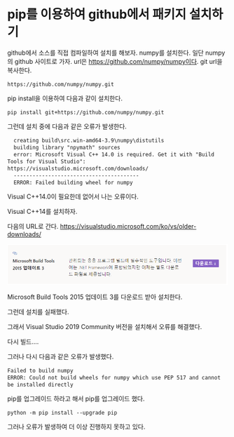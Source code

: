 # pip를 이용하여 github에서 패키지 설치하기

github에서 소스를 직접 컴파일하여 설치를 해보자. numpy를 설치한다. 일단 numpy의 github 사이트로 가자. url은 https://github.com/numpy/numpy이다. git url을 복사한다.

```
https://github.com/numpy/numpy.git
```

pip install을 이용하여 다음과 같이 설치한다.

```shell
pip install git+https://github.com/numpy/numpy.git
```

그런데 설치 중에 다음과 같은 오류가 발생한다.

```shell
  creating build\src.win-amd64-3.9\numpy\distutils
  building library "npymath" sources
  error: Microsoft Visual C++ 14.0 is required. Get it with "Build Tools for Visual Studio": https://visualstudio.microsoft.com/downloads/
  ----------------------------------------
  ERROR: Failed building wheel for numpy
```

Visual C++14.0이 필요한데 없어서 나는 오류이다.

Visual C++14를 설치하자.

다음의 URL로 간다. https://visualstudio.microsoft.com/ko/vs/older-downloads/

![](../../.gitbook/assets/python/devops/pip01.png)

Microsoft Build Tools 2015 업데이트 3를 다운로드 받아 설치한다.

그런데 설치를 실패했다.

그래서 Visual Studio 2019 Community 버전을 설치해서 오류를 해결했다.

다시 빌드....

그러나 다시 다음과 같은 오류가 발생했다.

```
Failed to build numpy
ERROR: Could not build wheels for numpy which use PEP 517 and cannot be installed directly
```

pip를 업그레이드 하라고 해서 pip를 업그레이드 했다.

```shell
python -m pip install --upgrade pip
```

그러나 오류가 발생하여 더 이상 진행하지 못하고 있다.
